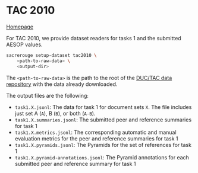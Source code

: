# TAC 2010
[Homepage](https://tac.nist.gov/2010/Summarization/)

For TAC 2010, we provide dataset readers for tasks 1 and the submitted AESOP values.
```bash
sacrerouge setup-dataset tac2010 \
    <path-to-raw-data> \
    <output-dir>
```
The `<path-to-raw-data>` is the path to the root of the [DUC/TAC data repository](https://github.com/danieldeutsch/duc-tac-data) with the data already downloaded.

The output files are the following:
- `task1.X.jsonl`: The data for task 1 for document sets `X`. The file includes just set A (`A`), B (`B`), or both (`A-B`).
- `task1.X.summaries.jsonl`: The submitted peer and reference summaries for task 1
- `task1.X.metrics.jsonl`: The corresponding automatic and manual evaluation metrics for the peer and reference summaries for task 1
- `task1.X.pyramids.jsonl`: The Pyramids for the set of references for task 1
- `task1.X.pyramid-annotations.jsonl`: The Pyramid annotations for each submitted peer and reference summary for task 1
